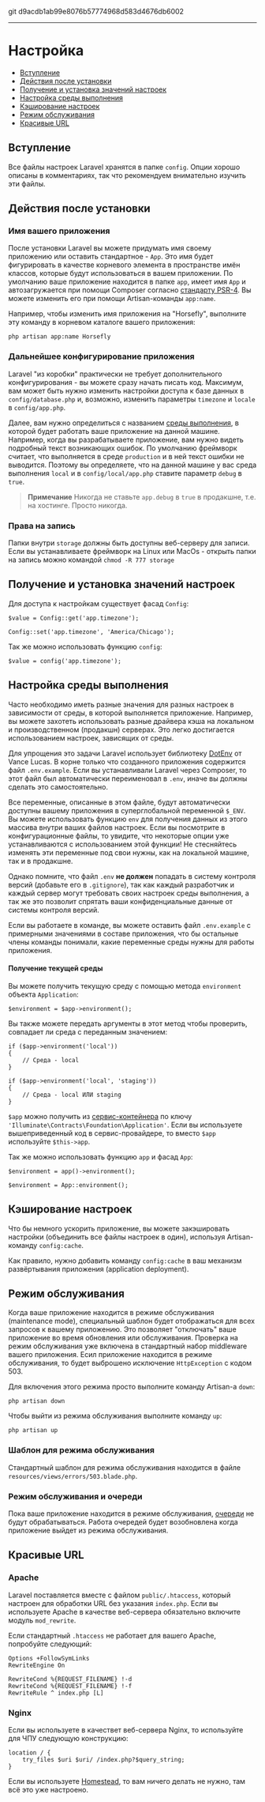 git d9acdb1ab99e8076b57774968d583d4676db6002

---

# Настройка

- [Вступление](#introduction)
- [Действия после установки](#after-installation)
- [Получение и установка значений настроек](#accessing-configuration-values)
- [Настройка среды выполнения](#environment-configuration)
- [Кэширование настроек](#configuration-caching)
- [Режим обслуживания](#maintenance-mode)
- [Красивые URL](#pretty-urls)

<a name="introduction"></a>
## Вступление

Все файлы настроек Laravel хранятся в папке `config`. Опции хорошо описаны в комментариях, так что рекомендуем внимательно изучить эти файлы.

<a name="after-installation"></a>
## Действия после установки

### Имя вашего приложения

После установки Laravel вы можете придумать имя своему приложению или оставить стандартное - `App`.
Это имя будет фигурировать в качестве корневого элемента в пространстве имён классов, которые будут использоваться в вашем приложении.
По умолчанию ваше приложение находится в папке `app`, имеет имя `App` и автозагружается при помощи Composer согласно [стандарту PSR-4](http://www.php-fig.org/psr/psr-4/). Вы можете изменить его при помощи Artisan-команды `app:name`.

Например, чтобы изменить имя приложения на "Horsefly", выполните эту команду в корневом каталоге вашего приложения:

	php artisan app:name Horsefly

###  Дальнейшее конфигурирование приложения

Laravel "из коробки" практически не требует дополнительного конфигурирования - вы можете сразу начать писать код. Максимум, вам может быть нужно изменить настройки доступа к базе данных в `config/database.php` и, возможно, изменить параметры `timezone` и `locale` в `config/app.php`.

Далее, вам нужно определиться с названием [среды выполнения](/docs/master/configuration#environment-configuration), в которой будет работать ваше приложение на данной машине. Например, когда вы разрабатываете приложение, вам нужно видеть подробный текст возникающих ошибок. По умолчанию фреймворк считает, что выполняется в среде `production` и в ней текст ошибки не выводится. Поэтому вы определяете, что на данной машине у вас среда выполнения `local` и в `config/local/app.php` ставите параметр `debug` в `true`.

> **Примечание** Никогда не ставьте `app.debug` в `true` в продакшне, т.е. на хостинге. Просто никогда.

### Права на запись

Папки внутри `storage` должны быть доступны веб-серверу для записи. Если вы устанавливаете фреймворк на Linux или MacOs - открыть папки на запись можно командой `chmod -R 777 storage`

<a name="accessing-configuration-values"></a>
## Получение и установка значений настроек

Для доступа к настройкам существует фасад `Config`:

	$value = Config::get('app.timezone');

	Config::set('app.timezone', 'America/Chicago');

Так же можно использовать функцию `config`:

	$value = config('app.timezone');

<a name="environment-configuration"></a>
## Настройка среды выполнения

Часто необходимо иметь разные значения для разных настроек в зависимости от среды, в которой выполняется приложение. Например, вы можете захотеть использовать разные драйвера кэша на локальном и производственном (продакшн) серверах. Это легко достигается использованием настроек, зависящих от среды.

Для упрощения это задачи Laravel использует библиотеку [DotEnv](https://github.com/vlucas/phpdotenv) от Vance Lucas.
В корне только что созданного приложения содержится файл `.env.example`. Если вы устанавливали Laravel через Composer, то этот файл был автоматически переименовал в `.env`, иначе вы должны сделать это самостоятельно.

Все переменные, описанные в этом файле, будут автоматически доступны вашему приложения в суперглобальной переменной `$_ENV`. 
Вы можете использовать функцию `env` для получения данных из этого массива внутри ваших файлов настроек.
Если вы посмотрите в конфигурационные файлы, то увидите, что некоторые опции уже устанавливаются с использованием этой функции!
Не стесняйтесь изменять эти переменные под свои нужны, как на локальной машине, так и в продакшне.

Однако помните, что файл `.env` **не должен** попадать в систему контроля версий (добавьте его в `.gitignore`), так как каждый разработчик и каждый сервер могут требовать своих настроек среды выполнения, а так же это позволит спрятать ваши конфиденциальные данные от системы контроля версий.

Если вы работаете в команде, вы можете оставить файл `.env.example` с примерными значениями в составе приложения, что бы остальные члены команды понимали, какие переменные среды нужны для работы приложения.

#### Получение текущей среды

Вы можете получить текущую среду с помощью метода `environment` объекта `Application`:

	$environment = $app->environment();

Вы также можете передать аргументы в этот метод чтобы проверить, совпадает ли среда с переданным значением:

	if ($app->environment('local'))
	{
		// Среда - local
	}

	if ($app->environment('local', 'staging'))
	{
		// Среда - local ИЛИ staging
	}

`$app` можно получить из [сервис-контейнера](/docs/master/container) по ключу `'Illuminate\Contracts\Foundation\Application'`. Если вы используете вышеприведенный код в сервис-провайдере, то вместо `$app` используйте `$this->app`.

Так же можно использовать функцию `app` и фасад `App`:

	$environment = app()->environment();

	$environment = App::environment();

<a name="configuration-caching"></a>
## Кэширование настроек

Что бы немного ускорить приложение, вы можете закэшировать настройки (объединить все файлы настроек в один), используя Artisan-команду `config:cache`.

Как правило, нужно добавить команду `config:cache` в ваш механизм развёртывания приложения (application deployment).

<a name="maintenance-mode"></a>
## Режим обслуживания

Когда ваше приложение находится в режиме обслуживания (maintenance mode), специальный шаблон будет отображаться для всех запросов к вашему приложению. Это позволяет "отключать" ваше приложение во время обновления или обслуживания. Проверка на режим обслуживания уже включена в стандартный набор middleware вашего приложения. Есил приложение находится в режиме обслуживания, то будет выброшено исключение `HttpException` с кодом 503.

Для включения этого режима просто выполните команду Artisan-а `down`:

	php artisan down

Чтобы выйти из режима обслуживания выполните команду `up`:

	php artisan up

### Шаблон для режима обслуживания

Стандартный шаблон для режима обслуживания находится в файле `resources/views/errors/503.blade.php`.

### Режим обслуживания и очереди

Пока ваше приложение находится в режиме обслуживания, [очереди](/docs/master/queues) не будут обрабатываться. Работа очередей будет возобновлена когда приложение выйдет из режима обслуживания.

<a name="pretty-urls"></a>
## Красивые URL

### Apache

Laravel поставляется вместе с файлом `public/.htaccess`, который настроен для обработки URL без указания `index.php`. Если вы используете Apache в качестве веб-сервера обязательно включите модуль `mod_rewrite`.

Если стандартный `.htaccess` не работает для вашего Apache, попробуйте следующий:

	Options +FollowSymLinks
	RewriteEngine On

	RewriteCond %{REQUEST_FILENAME} !-d
	RewriteCond %{REQUEST_FILENAME} !-f
	RewriteRule ^ index.php [L]

### Nginx

Если вы используете в качествет веб-сервера Nginx, то используйте для ЧПУ следующую конструкцию:

	location / {
		try_files $uri $uri/ /index.php?$query_string;
	}

Если вы используете [Homestead](/docs/master/homestead), то вам ничего делать не нужно, там всё это уже настроено.
